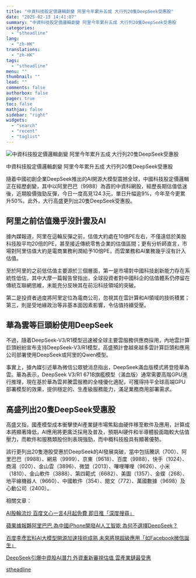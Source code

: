 ```yaml
---
title: "中資科技股定價邏輯劇變 阿里今年累升五成 大行列20隻DeepSeek受惠股"
date: "2025-02-13 14:41:07"
summary: "中資科技股定價邏輯劇變 阿里今年累升五成 大行列20隻DeepSeek受惠股       隨..."
categories:
  - "stheadline"
lang:
  - "zh-HK"
translations:
  - "zh-HK"
tags:
  - "stheadline"
menu: ""
thumbnail: ""
lead: ""
comments: false
authorbox: false
pager: true
toc: false
mathjax: false
sidebar: "right"
widgets:
  - "search"
  - "recent"
  - "taglist"
---
```


![中資科技股定價邏輯劇變 阿里今年累升五成 大行列20隻DeepSeek受惠股](https://image.stheadline.com/f/680p0/0x0/100/none/3ab10be349a293ebcf77eb7444c54c56/stheadline/inewsmedia/20250213/_2025021314351886393.jpg)

中資科技股定價邏輯劇變 阿里今年累升五成 大行列20隻DeepSeek受惠股




隨着中國初創企業DeepSeek推出的AI開源大模型震撼全球，中國科技股定價邏輯正在經歷劇變，其中以阿里巴巴（9988）為首的中資科網股，經歷長期估值低迷後，近期股價強勁反彈，今日一度高見124.3元，單日升幅逾9%，今年至今更累升50%。此外，大行高盛更列出20隻DeepSeek受惠股。

阿里之前估值幾乎沒計雲及AI
--------------

據內媒報道，阿里在這輪反彈之前，估值大約處在10倍PE左右，不僅遠低於美股科技股平均20倍的PE，甚至接近傳統零售企業的估值區間；更有分析師直言，市場對阿里估值大約是電商業務利潤給予10倍PE，而雲業務和AI業務幾乎沒有計入估值。

至於阿里的之前低估值主要源於三個層面，第一是市場對中國科技創新能力存在系統性低估，其中大摩一篇報告曾指出，全球投資者對中國科企的估值體系仍停留在傳統互聯網思維，未能充分反映其在前沿科技領域的突破。

第二是投資者過度將阿里定位為電商公司，忽視其在雲計算和AI領域的技術積累；第三，則是受地緣政治等非基本面因素影響，令估值持續受壓。

華為雲等巨頭紛使用DeepSeek
-----------------

不過，隨着DeepSeek-V3/R1模型迅速被全球主要雲服務供應商採用，內地雲計算巨頭紛紛宣布支持DeepSeek-V3/R1模型，高盛預計會越來越多雲計算巨頭和應用公司部署使用DeepSeek或阿里的Qwen模型。

事實上，據內媒引述華為微信公眾號消息指出，DeepSeek滿血版模式將登陸華為雲。華為表示，DeepSeek V3/R1 671B旗艦模型（滿血版）通常需要高階GPU進行推理，現在基於華為雲昇騰雲服務的全棧優化適配，可獲得持平全球高端GPU部署模型的效果，提供穩定的、生產級服務能力，滿足業務商用部署需求。

高盛列出20隻DeepSeek受惠股
------------------

高盛又指，國產模型成本衝擊使AI產業鏈市場焦點由硬件移至軟件及應用，計算成本將顯著降低，AI應用將更廣泛採用及普及，預期AI硬件和半導體股面臨較大估值壓力，而軟件和服務類股份則表現強勁，而中概科技股具有顯著優勢。

該行更列出20隻港股受惠於DeepSeek的AI發展突破，當中包括騰訊（700）、阿里巴巴（9988）、網易（9999）、京東（9618）、百度（9988）、快手（1024）、商湯（020）、金山雲（3896）、微盟（2013）、嗶哩嗶哩（9626）、小米（1810）、金山軟件（3888）、第四範式（6682）、美圖（1357）、金蝶（268）、地平線機器人（9660）、中國軟件（354）、閱文（772）、萬國數據（9698）及心動公司（2400）。

相關文章：

[AI股輪流炒 百度文心一言4月起免費 即日推「深度搜尋」](https://www.stheadline.com/stock-market/3428374)

[蘋果據報夥阿里巴巴 為中國iPhone開發AI人工智能 為何不選擇DeepSeek？](https://www.stheadline.com/realtime-finance/3427976/)

[百度李彥宏料AI大模型開源加速技術成熟 未來將現超級應用「如Facebook微信誕生」](https://www.stheadline.com/realtime-finance/3427730)

[DeepSeek引爆中資股AI潛力 外資重新審視估值 雲產業鏈最受惠](https://www.stheadline.com/investment/3427415/)

[stheadline](https://std.stheadline.com/realtime/article/2052544/即時-財經-中資科技股定價邏輯劇變-阿里今年累升五成-大行列20隻DeepSeek受惠股)
